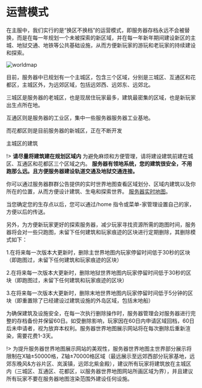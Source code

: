 # 运营模式

在主服中，我们实行的是“换区不换档”的运营模式，即服务器存档永远不会被替换，而是在每一年规划一个未被探索的新区域，并在每一年新年期间建设新区的主城、地狱交通、地铁等公共基础设施，从而方便新玩家的游玩和老玩家的持续建设和探索。

![worldmap](https://mgcimg-1251689388.cos.ap-shanghai.myqcloud.com/wiki/map.png) 

目前，服务器中已规划有一个主城区，包含三个区域，分别是三城区、互通区和花都区，主城区外，为远郊区域，包括远郊西、远郊东、远郊北。

三城区是服务器的老城区，也是现居住玩家最多，建筑最密集的区域，也是新玩家出生点所在地。

互通区则是服务器的工业区，集中一些服务器服务器工业基地。

而花都区则是目前服务器的新城区，正在不断开发

主城区的建筑

!> **请尽量将建筑建在规划区域内** 为避免麻烦和方便管理，请将建设建筑前建在城区、互通区和花都区三个区域之内。 **服务器有领地系统，您的建筑很安全，不用跑那么远。且方便服务器建设轨道交通及地狱交通连接。** 

你可以通过服务器群群公告提供的实时世界地图查看区域划分、区域内建筑以及你所在的位置，从而方便设计建筑、生电和探索世界。 [服务器实时地图](http://map.mangocraft.cn:2087/)。

当您确定您的生存点以后，您可以通过/home 指令或菜单-家管理设置自己的家，方便以后的传送。

另外，为方便新玩家更好的探索服务器，减少玩家寻找资源所需的跑图时间，服务器将会对一些只跑图，未留下任何建筑和玩家痕迹的区块进行定期删除，其删除模式如下：

1.在将来每一次版本大更新时，删除主世界地图内玩家停留时间低于30秒的区块（即跑图过，未留下任何建筑和玩家痕迹的区块）

2.在将来每一次版本大更新时，删除地狱世界地图内玩家停留时间低于30秒的区块（即跑图过，未留下任何建筑和玩家痕迹的区块）

3.在将来每一次版本大更新时，删除末地世界地图内玩家停留时间低于5分钟的区块（即重置除了已经建设过建筑设施的外岛区域，包括末地船）

为确保建筑及设施安全，在每一次执行删除操作时，服务器管理会对服务器进行完整的存档备份并保留60日。如受删除影响，玩家因在60日内申请区域回档，60日后未申请者，视为放弃本权利。服务器世界地图展示网站将在每次删除后重新渲染，需要花费1-3天。

!> 为提升服务器世界地图展示网站的美观性，服务器世界地图主世界部分展示将限制在X轴±50000格，Z轴±70000格区域（最远展示至远郊西部分玩家基地，远郊东晚风&方谷片区、岚溪镇，远郊北紫金殿），建议所有玩家将建筑放在主城区内（三城区、互通区、花都区，以服务器世界地图网站所画区域为界），并且建议所有玩家不要在服务器地图渲染范围外建设任何设施。
